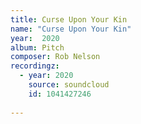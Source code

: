 ```yaml
---
title: Curse Upon Your Kin
name: "Curse Upon Your Kin"
year:  2020
album: Pitch
composer: Rob Nelson
recordingz:
  - year: 2020
    source: soundcloud
    id: 1041427246
 
---
```


